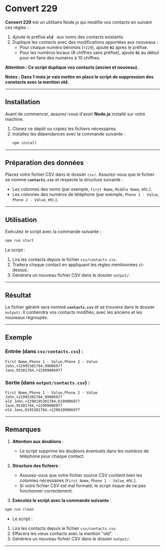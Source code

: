 
# Convert 229

**Convert 229** est un utilitaire Node.js qui modifie vos contacts en suivant ces règles :
1. Ajoute le préfixe **`old `** aux noms des contacts existants.
2. Duplique les contacts avec des modifications apportées aux nouveaux :
   - Pour chaque numéro béninois (`+229`), ajoute **`01`** après le préfixe.
   - Pour les numéros locaux (8 chiffres sans préfixe), ajoute **`01`** au début pour en faire des numéros à 10 chiffres.

**Attention : Ce script duplique vos contacts (ancien et nouveau).**

**Notes : Dans 1 mois je vais mettre en place le script de suppression des constacts avec la mention old.**

---

## Installation

Avant de commencer, assurez-vous d'avoir **Node.js** installé sur votre machine.

1. Clonez ce dépôt ou copiez les fichiers nécessaires.
2. Installez les dépendances avec la commande suivante :
   ```bash
   npm install
   ```

---

## Préparation des données

Placez votre fichier CSV dans le dossier `csv/`. Assurez-vous que le fichier se nomme **`contacts.csv`** et respecte la structure suivante :
- Les colonnes des noms (par exemple, `First Name`, `Middle Name`, etc.).
- Les colonnes des numéros de téléphone (par exemple, `Phone 1 - Value`, `Phone 2 - Value`, etc.).

---

## Utilisation

Exécutez le script avec la commande suivante :

```bash
npm run start
```

Le script :
1. Lira les contacts depuis le fichier `csv/contacts.csv`.
2. Traitera chaque contact en appliquant les règles mentionnées ci-dessus.
3. Générera un nouveau fichier CSV dans le dossier `output/`.

---

## Résultat

Le fichier généré sera nommé **`contacts.csv`** et se trouvera dans le dossier `output/`. Il contiendra vos contacts modifiés, avec les anciens et les nouveaux regroupés.

---

## Exemple

### Entrée (dans `csv/contacts.csv`) :
```csv
First Name,Phone 1 - Value,Phone 2 - Value
John,+22995301784,99006977
Jane,95301784,+22999006977
```

### Sortie (dans `output/contacts.csv`) :
```csv
First Name,Phone 1 - Value,Phone 2 - Value
John,+22995301784,99006977
old John,+2290195301784,0199006977
Jane,95301784,+22999006977
old Jane,0195301784,+2290199006977
```

---

## Remarques

1. **Attention aux doublons** :
   - Le script supprime les doublons éventuels dans les numéros de téléphone pour chaque contact.

2. **Structure des fichiers** :
   - Assurez-vous que votre fichier source CSV contient bien les colonnes nécessaires (`First Name`, `Phone 1 - Value`, etc.).
   - Si votre fichier CSV est mal formaté, le script risque de ne pas fonctionner correctement.

3. **Exécutez le script avec la commande suivante** :

```bash
npm run clean
```

- Le script :
1. Lira les contacts depuis le fichier `csv/contacts.csv`.
2. Effacera les vieux contacts avec la mention "old".
3. Générera un nouveau fichier CSV dans le dossier `output/`.


---